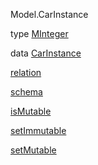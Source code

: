 Model.CarInstance

type [MInteger](Model-CarInstance.html#t:MInteger)

data [CarInstance](Model-CarInstance.html#t:CarInstance)

[relation](Model-CarInstance.html#v:relation)

[schema](Model-CarInstance.html#v:schema)

[isMutable](Model-CarInstance.html#v:isMutable)

[setImmutable](Model-CarInstance.html#v:setImmutable)

[setMutable](Model-CarInstance.html#v:setMutable)
